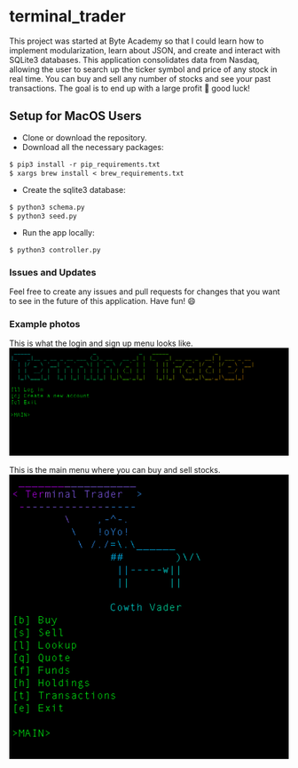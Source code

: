 # terminal_trader
This project was started at Byte Academy so that I could learn how to implement modularization, learn about JSON, and create and interact with SQLite3 databases. This application consolidates data from Nasdaq, allowing the user to search up the ticker symbol and price of any stock in real time. You can buy and sell any number of stocks and see your past transactions. 
The goal is to end up with a large profit :money_mouth_face: good luck!

## Setup for MacOS Users
- Clone or download the repository.
- Download all the necessary packages:
```ShellSession
$ pip3 install -r pip_requirements.txt
$ xargs brew install < brew_requirements.txt
```

- Create the sqlite3 database:
```ShellSession
$ python3 schema.py
$ python3 seed.py
```
- Run the app locally:
```ShellSession
$ python3 controller.py
```

### Issues and Updates
Feel free to create any issues and pull requests for changes that you want to see in the future of this application. Have fun! :smile: 

### Example photos
This is what the login and sign up menu looks like.
![Login/sign up menu](static/sign_in_menu.png?raw=true "Login and sign up menu")

This is the main menu where you can buy and sell stocks. 
![Login/sign up menu](static/main_menu.png?raw=true "Main menu")

